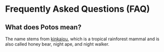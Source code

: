 # Frequently Asked Questions (FAQ)

## What does Potos mean?
The name stems from [kinkajou](https://en.wikipedia.org/wiki/Kinkajou), which is a tropical rainforest mammal and is also called honey bear, night ape, and night walker.
